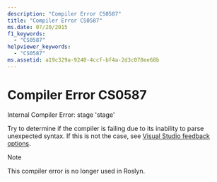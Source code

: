 ```yaml
---
description: "Compiler Error CS0587"
title: "Compiler Error CS0587"
ms.date: 07/20/2015
f1_keywords:
  - "CS0587"
helpviewer_keywords:
  - "CS0587"
ms.assetid: a19c329a-9240-4ccf-bf4a-2d3c070ee68b
---
```

# Compiler Error CS0587

Internal Compiler Error: stage 'stage'

 Try to determine if the compiler is failing due to its inability to parse unexpected syntax. If this is not the case, see [Visual Studio feedback options](/visualstudio/ide/feedback-options).

> [!NOTE]
> This compiler error is no longer used in Roslyn.
